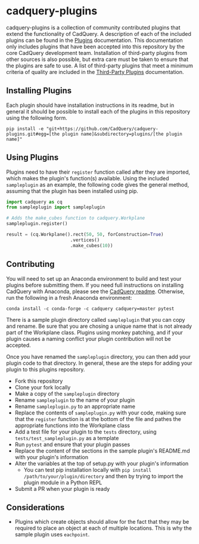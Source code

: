 # cadquery-plugins

cadquery-plugins is a collection of community contributed plugins that extend the functionality of CadQuery. A description of each of the included plugins can be found in the [Plugins](plugins.md) documentation. This documentation only includes plugins that have been accepted into this repository by the core CadQuery development team. Installation of third-party plugins from other sources is also possible, but extra care must be taken to ensure that the plugins are safe to use. A list of third-party plugins that meet a minimum criteria of quality are included in the [Third-Party Plugins](third_party.md) documentation.

## Installing Plugins

Each plugin should have installation instructions in its readme, but in general it should be possible to install each of the plugins in this repository using the following form.

```
pip install -e "git+https://github.com/CadQuery/cadquery-plugins.git#egg=[the plugin name]&subdirectory=plugins/[the plugin name]"
```

## Using Plugins

Plugins need to have their `register` function called after they are imported, which makes the plugin's function(s) available. Using the included `sampleplugin` as an example, the following code gives the general method, assuming that the plugin has been installed using pip.

```python
import cadquery as cq
from sampleplugin import sampleplugin

# Adds the make_cubes function to cadquery.Workplane
sampleplugin.register()

result = (cq.Workplane().rect(50, 50, forConstruction=True)
                        .vertices()
                        .make_cubes(10))
```

## Contributing

You will need to set up an Anaconda environment to build and test your plugins before submitting them. If you need full instructions on installing CadQuery with Anaconda, please see the [CadQuery readme](https://github.com/CadQuery/cadquery#getting-started). Otherwise, run the following in a fresh Anaconda environment:

```
conda install -c conda-forge -c cadquery cadquery=master pytest
```

There is a sample plugin directory called `sampleplugin` that you can copy and rename. Be sure that you are chosing a unique name that is not already part of the Workplane class. Plugins using monkey patching, and if your plugin causes a naming conflict your plugin contribution will not be accepted.

Once you have renamed the `sampleplugin` directory, you can then add your plugin code to that directory. In general, these are the steps for adding your plugin to this plugins repository.

* Fork this repository
* Clone your fork locally
* Make a copy of the `sampleplugin` directory
* Rename `sampleplugin` to the name of your plugin
* Rename `sampleplugin.py` to an appropriate name
* Replace the contents of `sampleplugin.py` with your code, making sure that the `register` function is at the bottom of the file and pathes the appropriate functions into the Workplane class
* Add a test file for your plugin to the `tests` directory, using `tests/test_sampleplugin.py` as a template
* Run `pytest` and ensure that your plugin passes
* Replace the content of the sections in the sample plugin's README.md with your plugin's information
* Alter the variables at the top of setup.py with your plugin's information
    * You can test pip installation locally with `pip install /path/to/your/plugin/directory` and then by trying to import the plugin module in a Python REPL
* Submit a PR when your plugin is ready

## Considerations

* Plugins which create objects should allow for the fact that they may be required to place an object at each of multiple locations. This is why the sample plugin uses `eachpoint`.
